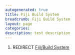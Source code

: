 ```yaml
---
autogenerated: true
title: Fiji Build System
breadcrumb: Fiji Build System
layout: page
categories: 
description: test description
---
```


1.  REDIRECT [Fiji/Build System](Fiji/Build_System )
